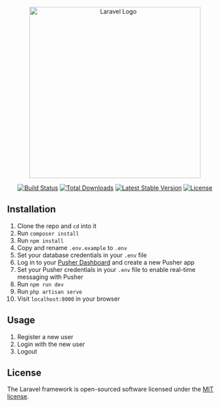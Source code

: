 <p align="center"><a href="https://laravel.com" target="_blank"><img src="https://raw.githubusercontent.com/laravel/art/master/logo-lockup/5%20SVG/2%20CMYK/1%20Full%20Color/laravel-logolockup-cmyk-red.svg" width="400" alt="Laravel Logo"></a></p>

<p align="center">
<a href="https://github.com/laravel/framework/actions"><img src="https://github.com/laravel/framework/workflows/tests/badge.svg" alt="Build Status"></a>
<a href="https://packagist.org/packages/laravel/framework"><img src="https://img.shields.io/packagist/dt/laravel/framework" alt="Total Downloads"></a>
<a href="https://packagist.org/packages/laravel/framework"><img src="https://img.shields.io/packagist/v/laravel/framework" alt="Latest Stable Version"></a>
<a href="https://packagist.org/packages/laravel/framework"><img src="https://img.shields.io/packagist/l/laravel/framework" alt="License"></a>
</p>

## Installation
1. Clone the repo and `cd` into it
2. Run `composer install`
3. Run `npm install`
4. Copy and rename `.env.example` to `.env`
5. Set your database credentials in your `.env` file
6. Log in to your <a href="https://dashboard.pusher.com/">Pusher Dashboard</a> and create a new Pusher app
7. Set your Pusher credentials in your `.env` file to enable real-time messaging with Pusher
8. Run `npm run dev`
9. Run `php artisan serve`
10. Visit `localhost:8000` in your browser

## Usage
1. Register a new user
2. Login with the new user
7. Logout

## License
The Laravel framework is open-sourced software licensed under the [MIT license](https://opensource.org/licenses/MIT).
